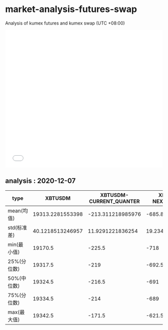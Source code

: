 # market-analysis-futures-swap
Analysis of kumex futures and kumex swap (UTC +08:00)

<iframe width="100%" height="440" src="./data.html" frameborder="no" border="0" scrolling="no"></iframe>

## analysis : 2020-12-07

type|XBTUSDM|XBTUSDM-CURRENT_QUANTER|XBTUSDM-NEXT_QUANTER|
---|---|---|---
mean(均值) | 19313.2281553398 | -213.311218985976 | -685.885113268608
std(标准差) | 40.1218513246957 | 11.9291221836254 | 19.2341773788691
min(最小值) | 19170.5 | -225.5 | -718
25%(分位数) | 19317.5 | -219 | -692.5
50%(中位数) | 19324.5 | -216.5 | -691
75%(分位数) | 19334.5 | -214 | -689
max(最大值) | 19342.5 | -171.5 | -621.5
